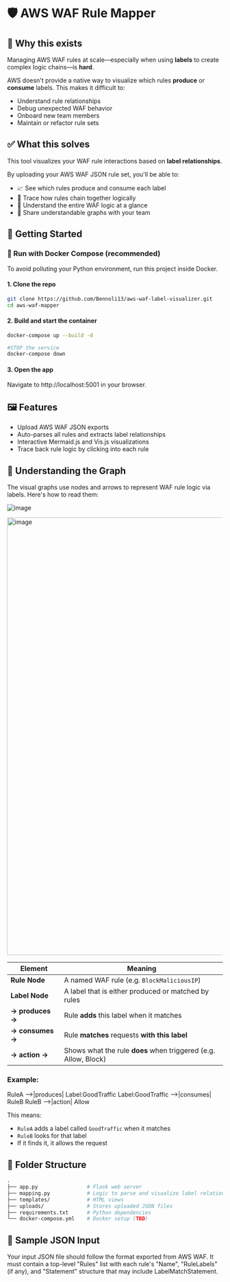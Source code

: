 # 🛡️ AWS WAF Rule Mapper

## 🤔 Why this exists

Managing AWS WAF rules at scale—especially when using **labels** to create complex logic chains—is **hard**.

AWS doesn't provide a native way to visualize which rules **produce** or **consume** labels. This makes it difficult to:

- Understand rule relationships
- Debug unexpected WAF behavior
- Onboard new team members
- Maintain or refactor rule sets

## ✅ What this solves

This tool visualizes your WAF rule interactions based on **label relationships**.

By uploading your AWS WAF JSON rule set, you'll be able to:

- 📈 See which rules produce and consume each label
- 🧭 Trace how rules chain together logically
- 🧠 Understand the entire WAF logic at a glance
- 👥 Share understandable graphs with your team

## 🚀 Getting Started

### 🐳 Run with Docker Compose (recommended)

To avoid polluting your Python environment, run this project inside Docker.

#### 1. Clone the repo

```bash
git clone https://github.com/Bennoli13/aws-waf-label-visualizer.git
cd aws-waf-mapper
```

#### 2. Build and start the container
```bash
docker-compose up --build -d 

#STOP the service 
docker-compose down
```
#### 3. Open the app
Navigate to http://localhost:5001 in your browser.

## 🖼️ Features
- Upload AWS WAF JSON exports
- Auto-parses all rules and extracts label relationships
- Interactive Mermaid.js and Vis.js visualizations
- Trace back rule logic by clicking into each rule

## 🔎 Understanding the Graph
The visual graphs use nodes and arrows to represent WAF rule logic via labels. Here's how to read them:

![image](https://github.com/user-attachments/assets/c3ea8900-c11d-40e3-8104-034ac144d817)

<img width="1020" alt="image" src="https://github.com/user-attachments/assets/6245b188-06af-4b94-84ca-a1a9028d7a20" />


| Element | Meaning |
|--------|--------|
| **Rule Node** | A named WAF rule (e.g. `BlockMaliciousIP`) |
| **Label Node** | A label that is either produced or matched by rules |
| **→ produces →** | Rule **adds** this label when it matches |
| **→ consumes →** | Rule **matches** requests **with this label** |
| **→ action →** | Shows what the rule **does** when triggered (e.g. Allow, Block) |

### Example:
RuleA -->|produces| Label:GoodTraffic Label:GoodTraffic -->|consumes| RuleB RuleB -->|action| Allow

This means:
- `RuleA` adds a label called `GoodTraffic` when it matches
- `RuleB` looks for that label
- If it finds it, it allows the request

## 📂 Folder Structure
```graphql
.
├── app.py                # Flask web server
├── mapping.py            # Logic to parse and visualize label relationships
├── templates/            # HTML views
├── uploads/              # Stores uploaded JSON files
├── requirements.txt      # Python dependencies
└── docker-compose.yml    # Docker setup (TBD)
```

## 🧪 Sample JSON Input
Your input JSON file should follow the format exported from AWS WAF. It must contain a top-level "Rules" list with each rule's "Name", "RuleLabels" (if any), and "Statement" structure that may include LabelMatchStatement.



